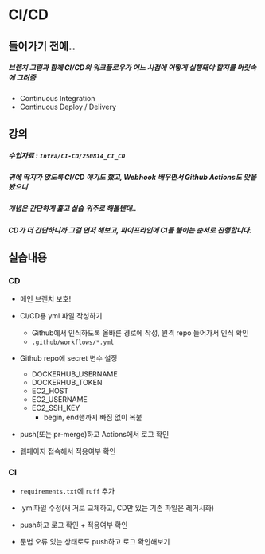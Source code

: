 # CI/CD



## 들어가기 전에..

##### 브랜치 그림과 함께 CI/CD의 워크플로우가 어느 시점에 어떻게 실행돼야 할지를 머릿속에 그려줌

- Continuous Integration
- Continuous Deploy / Delivery



## 강의

##### 수업자료 : `Infra/CI-CD/250814_CI_CD`

##### 귀에 딱지가 앉도록 CI/CD 얘기도 했고, Webhook 배우면서 Github Actions도 맛을 봤으니

##### 개념은 간단하게 훑고 실습 위주로 해볼텐데..

##### CD가 더 간단하니까 그걸 먼저 해보고, 파이프라인에 CI를 붙이는 순서로 진행합니다.



## 실습내용



### CD

- 메인 브랜치 보호!
- CI/CD용 yml 파일 작성하기
  - Github에서 인식하도록 올바른 경로에 작성, 원격 repo 들어가서 인식 확인
  - `.github/workflows/*.yml`
- Github repo에 secret 변수 설정
  - DOCKERHUB_USERNAME
  - DOCKERHUB_TOKEN
  - EC2_HOST
  - EC2_USERNAME
  - EC2_SSH_KEY
    - begin, end행까지 빠짐 없이 복붙

- push(또는 pr-merge)하고 Actions에서 로그 확인
- 웹페이지 접속해서 적용여부 확인



### CI

- `requirements.txt`에 `ruff` 추가

- .yml파일 수정(새 거로 교체하고, CD만 있는 기존 파일은 레거시화)
- push하고 로그 확인 + 적용여부 확인

- 문법 오류 있는 상태로도 push하고 로그 확인해보기